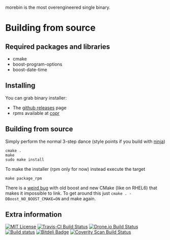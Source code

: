 morebin is the most overengineered single binary.

Building from source
====================

Required packages and libraries
-------------------------------
* cmake
* boost-program-options
* boost-date-time

Installing
----------
You can grab binary installer:
* The [github releases](https://github.com/peterfpeterson/morebin/releases) page
* rpms available at [copr](https://copr.fedoraproject.org/coprs/peterfpeterson/morebin/)

Building from source
--------------------
Simply perform the normal 3-step dance (style points if you build with [ninja](https://github.com/martine/ninja))

    cmake .
    make
    sudo make install

To make the installer (rpm only for now) instead execute the target

    make package_rpm

There is a [weird bug](http://stackoverflow.com/questions/9948375/cmake-find-package-succeeds-but-returns-wrong-path)
with old boost and new CMake (like on RHEL6) that makes it impossible to link.
To get around this just `cmake . -DBoost_NO_BOOST_CMAKE=ON` and make again.

Extra information
-----------------
[![MIT License](https://img.shields.io/badge/license-MIT-blue.svg)](http://opensource.org/licenses/MIT)
[![Travis-CI Build Status](https://travis-ci.org/peterfpeterson/morebin.svg)](https://travis-ci.org/peterfpeterson/morebin)
[![Drone.io Build Status](https://drone.io/github.com/peterfpeterson/morebin/status.png)](https://drone.io/github.com/peterfpeterson/morebin/latest)
[![Build status](https://ci.appveyor.com/api/projects/status/aah5p1hjasigwes6?svg=true)](https://ci.appveyor.com/project/peterfpeterson/morebin)
[![Bitdeli Badge](https://d2weczhvl823v0.cloudfront.net/peterfpeterson/morebin/trend.png)](https://bitdeli.com/free "Bitdeli Badge")
[![Coverity Scan Build Status](https://scan.coverity.com/projects/2832/badge.svg)](https://scan.coverity.com/projects/2832)
